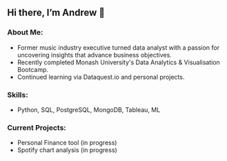 ## Hi there, I’m Andrew 👋

### About Me:
 - Former music industry executive turned data analyst with a passion for uncovering insights that advance business objectives.
 - Recently completed Monash University's Data Analytics & Visualisation Bootcamp. 
 - Continued learning via Dataquest.io and personal projects.

### Skills:
- Python, SQL, PostgreSQL, MongoDB, Tableau, ML

### Current Projects:
- Personal Finance tool (in progress)
- Spotify chart analysis (in progress)

<!---
amcl11/amcl11 is a ✨ special ✨ repository because its `README.md` (this file) appears on your GitHub profile.
You can click the Preview link to take a look at your changes.
--->
